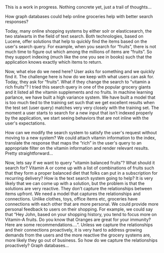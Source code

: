 This is a work in progress. Nothing concrete yet, just a trail of thoughts...

How graph databases could help online groceries help with better search responses?

Today, many online shopping systems by either solr or elasticsearch, the two stalwarts in the field of text search. Both
technologies, based on Lucene, offer solutions that help to quickly find the items based on the user's search query.
For example, when you search for “fruits”, there is not much time to figure out which among the millions of items are “fruits”.
So they support indexing (much like the one you see in books) such that the application knows exactly which items to return. 

Now, what else do we need here? User asks for something and we quickly find it. The challenge here is how do we keep with what
users can ask for. Today, they ask for “fruits”. What if they change the search to “vitamin a rich fruits”? I tried this search
query in one of the popular grocery giants and it listed all the vitamin supplements and no fruits. In machine learning 
parlance, we have built a high variance system. We have built a model that is too much tied to the training set such that we 
get excellent results when the test set (user query) matches very very closely with the training set. The moment a user starts 
to search for a new input that isn’t indexed properly by the application, we start seeing behaviors that are not inline with 
the user's expectations. 

How can we modify the search system to satisfy the user's request without moving to a new system? 
We could attach vitamin information to the index, translate the response that maps the “rich” in the user's query to an 
appropriate filter on the vitamin information and render relevant results. Pretty straightforward… 

Now, lets say if we want to query “vitamin balanced fruits”? What should it search for? Vitamin A or come up with a list of 
combinations of fruits such that they form a proper balanced diet that folks can put in a subscription for recurring delivery? 
How is the text search system going to help? It is very likely that we can come up with a solution, but the problem is that 
the solutions are very reactive. They don’t capture the relationships between items upfront. We need a model that captures the 
relationships and connections. Unlike clothes, toys, office items etc, groceries have connections with each other that are more
personal. We could provide more personal feedback to users on their shopping. For example, we could say that “Hey John, based 
on your shopping history, you tend to focus more on Vitamin-A fruits. Do you know that Oranges are great for your immunity?
Here are some recommendations….”.  Unless we capture the relationships and their connections proactively, it is very hard to 
address growing demands from the users and the more reactive the grocery systems are, more likely they go out of business. 
So how do we capture the relationships proactively? Graph databases...
